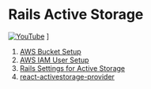 # Rails Active Storage

[![YouTube](http://img.youtube.com/vi/GOZsrmfAbfI/0.jpg)](https://www.youtube.com/watch?v=GOZsrmfAbfI)
]

1) [AWS Bucket Setup](./01-aws-bucket-s3.md)
2) [AWS IAM User Setup](./02-aws-iam.md)
3) [Rails Settings for Active Storage](./03-rails.md)
4) [react-activestorage-provider](./04-react.md)
